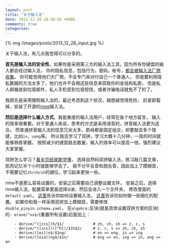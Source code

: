 ```yaml
---
layout: post
title: "关于输入法"
date: 2013-12-28 18:50:56 +0800
comments: true
categories: 
---
```


{% img /images/posts/2013_12_28_input.jpg %}

关于输入法，有几点我觉得可以分享的。

**首先是输入法的安全性**。如果你是采用第三方的输入法工具，因为所有你键盘的输入都会经过输入法，
你的隐私信息，包括行为，密码，帐号，[都会被输入法厂商收集](http://www.zhihu.com/question/20153643)。
你可能觉得他们大厂商，不会专门来对付自己一个普通人，
但是要利用隐私数据的方法太多了，他们也许不会用这些信息来窃取你的金钱和私密，
但是私人邮箱收到垃圾邮件，私人手机受到垃圾短信，或者诈骗电话就免不了的了。

我原先是采用搜狗输入法的，最近考虑到这个状况，越想越觉得危险，
赶紧卸载掉，安装了开源的[rime](https://code.google.com/p/rimeime)输入法。

**然后是选择什么输入方式**。我是重度的输入法用户，经常在各个地方留言，
输入的效率很重要。对于普通人来说，思考的方式是采用语音的，拼音输入法更为适合。
而普通拼音输入法的信息冗余太多，韵母都是固定组合，却要敲击多个按键，比如`in`，`uang`等。
所以我去学习了双拼，学习大概十几分钟，一周的时间就能够熟练掌握，
按照减少的键盘敲击数量，输入的效率可以提高一倍，强烈建议大家掌握。

双拼怎么学习？[看半页纸就能学懂](http://www.zrm.com.cn/new/udpn.htm)，
选择自然码双拼输入法，练习敲几篇文章，肌肉记忆半个小时就能够学会了。
我不分平舌音和翘舌音，因此加上了模糊音，不需要记忆`zh/ch/sh`的键位，学习起来更快一些。

rime不是那么容易设置的，安装之后需要自己调整设置文件。
安装之后，选择rime输入法，配置菜单里面选择`设置`，然后会进入一个文件夹，
修改里面的`default.yaml`。
[这里](https://code.google.com/p/rimeime/wiki/UserGuide)告诉你如何设置输入法，
[这里](https://code.google.com/p/rimeime/wiki/CustomizationGuide#DIY_%E8%99%95%E6%96%B9%E9%9B%86)告诉你如何做一些细化的配置。
如果你和我一样采用双拼加上模糊音，需要修改`double_pinyin.schema.yaml`，
在`algebra:`区块(就是具体设置双拼方案的区块)的`- erase/^xx$/`(重置所有设置)后面加上：

```
    - derive/^([zcs])h/$1/             # zh, ch, sh => z, c, s
    - derive/^([zcs])([^h])/$1h$2/     # z, c, s => zh, ch, sh
    - derive/([ei])n$/$1ng/            # en => eng, in => ing
    - derive/([eia])ng$/$1n/           # eng => en, ing => in, ang => an
```




